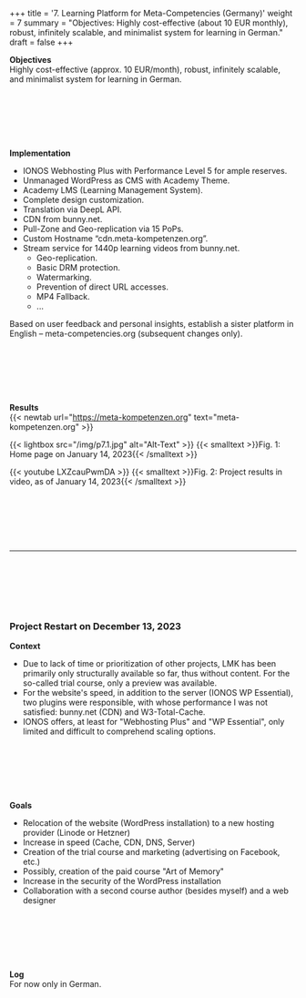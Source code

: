 +++
title = '7. Learning Platform for Meta-Competencies (Germany)'
weight = 7
summary = "Objectives: Highly cost-effective (about 10 EUR monthly), robust, infinitely scalable, and minimalist system for learning in German."
draft = false
+++


**Objectives**  
Highly cost-effective (approx. 10 EUR/month), robust, infinitely scalable, and minimalist system for learning in German.

</br></br>  
</br></br> 

**Implementation**  
- IONOS Webhosting Plus with Performance Level 5 for ample reserves.
- Unmanaged WordPress as CMS with Academy Theme.
- Academy LMS (Learning Management System).
- Complete design customization.
- Translation via DeepL API.
- CDN from bunny.net.
- Pull-Zone and Geo-replication via 15 PoPs.
- Custom Hostname “cdn.meta-kompetenzen.org”.
- Stream service for 1440p learning videos from bunny.net.
  - Geo-replication.
  - Basic DRM protection.
  - Watermarking.
  - Prevention of direct URL accesses.
  - MP4 Fallback.
  - ...

Based on user feedback and personal insights, establish a sister platform in English – meta-competencies.org (subsequent changes only).

</br></br>  
</br></br> 

**Results**  
{{< newtab url="https://meta-kompetenzen.org" text="meta-kompetenzen.org" >}}

{{< lightbox src="/img/p7.1.jpg" alt="Alt-Text" >}}
{{< smalltext >}}Fig. 1: Home page on January 14, 2023{{< /smalltext >}}


{{< youtube LXZcauPwmDA >}}
{{< smalltext >}}Fig. 2: Project results in video, as of January 14, 2023{{< /smalltext >}}

</br></br>  
</br></br> 

***

</br></br>  
</br></br> 

### Project Restart on December 13, 2023

**Context**  
- Due to lack of time or prioritization of other projects, LMK has been primarily only structurally available so far, thus without content. For the so-called trial course, only a preview was available.
- For the website's speed, in addition to the server (IONOS WP Essential), two plugins were responsible, with whose performance I was not satisfied: bunny.net (CDN) and W3-Total-Cache.
- IONOS offers, at least for "Webhosting Plus" and "WP Essential", only limited and difficult to comprehend scaling options.

</br></br>  
</br></br> 

**Goals**  
- Relocation of the website (WordPress installation) to a new hosting provider (Linode or Hetzner)
- Increase in speed (Cache, CDN, DNS, Server)
- Creation of the trial course and marketing (advertising on Facebook, etc.)
- Possibly, creation of the paid course "Art of Memory"
- Increase in the security of the WordPress installation
- Collaboration with a second course author (besides myself) and a web designer

</br></br>  
</br></br> 

**Log**  
For now only in German.
